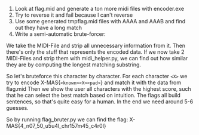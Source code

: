 1. Look at flag.mid and generate a ton more midi files with encoder.exe
2. Try to reverse it and fail because I can't reverse
3. Use some generated tmpflag.mid files with AAAA and AAAB and find out they have a long match
4. Write a semi-automatic brute-forcer:

We take the MIDI-File and strip all unnecessary information from it. Then there's only the stuff that represents the encoded data.
If we now take 2 MIDI-Files and strip them with midi_helper.py, we can find out how similar they are by computing the longest matching substring.

So let's bruteforce this character by character. For each character `<X>` we try to encode X-MAS{`<known><X><pad>`} and match it with the data from flag.mid
Then we show the user all characters with the highest score, such that he can select the best match based on intuition. The flags all build sentences, so that's quite easy for a human. In the end we need around 5-6 guesses.

So by running flag_bruter.py we can find the flag: X-MAS{4_n07_50_u5u4l_chr157m45_c4r0l}

